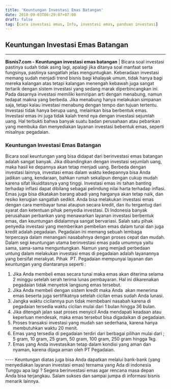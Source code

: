 ```yaml
---
title: 'Keuntungan Investasi Emas Batangan'
date: 2018-09-03T06:29:07+07:00
draft: false
tag: [cara investasi emas, Info, investasi emas, panduan investasi]
---
```

## Keuntungan Investasi Emas Batangan
----

**Bisnis7.com - Keuntungan investasi emas batangan** | Bicara soal investasi pastinya sudah tidak asing lagi, apalagi jika ditanya soal manfaat serta fungsinya, pastinya sangatlah jelas menguntugkan. Keberadaan investasi memang sudah menjadi trend bisnis bagi khalayak umum, tidak hanya bagi mereka kalangan atas tetapi kalangan menengah kebawah juga sangat tertarik dengan sistem investasi yang sedang marak diperbincangkan ini. Pada dasarnya investasi memiliki kemiripan arti dengan menabung, namun tedapat makna yang berbeda. Jika menabung hanya melakukan simpanan saja, tetapi kalau investasi menabung dengan tempo dan tujuan tertentu. Investasi tidak hanya berupa uang, melainkan bisa berbentuk emas. Investasi emas ini juga tidak kalah trend nya dengan investasi sejumlah uang. Hal terbukti bahwa banyak suatu badan perusahaan atau pebankan yang membuka dan menyediakan layanan investasi bebentuk emas, seperti misalnya: pegadaian.

### Keuntungan Investasi Emas Batangan

Bicara soal keuntungan yang bisa didapat dari berinvestasi emas batangan adalah sangat banyak. Jika dibandingkan dengan investasi sejumlah uang, maka hasil ke depannya akan tetap menjadi uang. Berbeda dengan investasi lainnya, investasi emas dalam waktu kedepannya bisa Anda jadikan uang, kendaraan, bahkan rumah sekalipun dengan cukup mudah karena sifat likuiditasnya yang tinggi. Investasi emas ini tahan banting terhadap inflasi dapat dibilang sebagai pelindung nilai harta terhadap inflasi. Emas juga bisa dikatakan barang abadi yang harganya akan tetap naik, dan resiko kerugian sangatlah sedikit. Anda bisa melakukan investasi emas dengan cara membayar tunai ataupun secara kredit, dan itu tergantug dari syarat dan ketentuan pihak penyedia investasi. Di Indonesia banyak perusahaan perbankan yang menawarkan layanan investasi berbentuk emas, dan keuntungan didalamnya sangat bervariasi. Salah satu pihak penyedia investasi yang memberikan pembelian emas dalam tunai dan juga kredit adalah pegadaian. Pegadaian ini memang sebuah lembaga terpercaya dalam menangani nasabahnya dengan proses cepat dan mudah. Dalam segi keuntungan utama berinvestasi emas pada umumnya yaitu sama, sama-sama menguntungkan. Namun yang menjadi perbedaan untung dalam melakukan investasi emas di pegadaian adalah layanannya yang bersifat merakyat. Pihak  PT. Pegadaian mempunyai layanan dan keuntungan yang diantaranya seperti :

1.  Jika Anda membeli emas secara tunai maka emas akan diterima selama 2 minggu setelah serah terima lunas pembayaran. Hal ini dikarenakan pegadaian tidak menyetok langsung emas tersebut.
2.  Jika Anda membeli dengan sistem kredit maka Anda  akan menerima emas beserta juga sertifikatnya setelah cicilan emas sudah Anda lunasi.
3.  Jangka waktu cicilannya pun tidak membebani nasabah karena di pegadaian tersedia waktu cicilan mulai dari 1 bulan hingga 36 bulan.
4.  Jika ditengah jalan saat proses menyicil Anda mendapati keadaan atau keperluan mendesak, maka emas tersebut bisa digadaikan di pegadaian.
5.  Proses transaksi investasi yang mudah san sederhana, karena hanya membutuhkan waktu 20 menit.
6.  Emas yang tersedia di pegadaian terdiri dari berbagai pilihan mulai dari ; 5 gram, 10 gram, 25 gram, 50 gram, 100 gram, 250 gram hingga 1kg.
7.  Emas yang Anda investasikan tetap dalam kondisi yang aman dan nyaman, karena dijaga aman oleh PT Pegadaian.

\-\-\-\- Keuntungan diatas juga bisa Anda dapatkan melalui bank-bank (yang menyediakan layanan investasi emas) ternama yang Ada di indonesia Tunggu apa lagi ? Segera berinvestasi emas agar rencana masa depan Anda bisa terjangkau. Salam sukses dan sampai jumpa di informasi bisnis menarik lainnya.